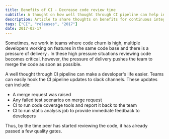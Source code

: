 ```yaml
---
title: Benefits of CI - Decrease code review time
subtitle: A thought on how well thought through CI pipeline can help in code reviews
description: Article to share thoughts on benefits for continuous integration. CI pipeline can help developers to review the code more effectively.
tags: ["CI", "releases", "2017"]
date: 2017-02-17
---
```


Sometimes, we work in teams where code churn is high, multiple developers working on features in the same code base and there is a pressure of delivery . In these high pressure situations reviewing code becomes critical, however, the pressure of delivery pushes the team to merge the code as soon as possible.

A well thought through CI pipeline can make a developer's life easier. Teams can easily hook the CI pipeline updates to slack channels. These updates can include:
* A merge request was raised
* Any failed test scenarios on merge request
* CI to run code coverage tools and report it back to the team
* CI to run static analysis job to provide immediate feedback to developers

Thus, by the time peer has started reviewing the code, it has already passed a few quality gates.


